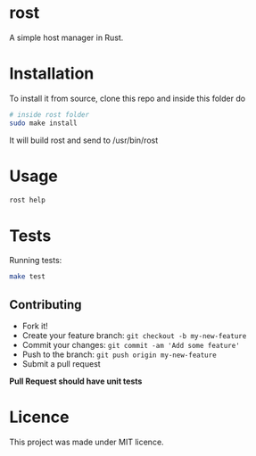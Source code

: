 # rost
A simple host manager in Rust.

# Installation
To install it from source, clone this repo and inside this folder do
```bash
# inside rost folder
sudo make install
```
It will build rost and send to /usr/bin/rost

# Usage
```bash
rost help
```

# Tests
Running tests:
```bash
make test
```

## Contributing
 - Fork it!
 - Create your feature branch: `git checkout -b my-new-feature`
 - Commit your changes: `git commit -am 'Add some feature'`
 - Push to the branch: `git push origin my-new-feature`
 - Submit a pull request

**Pull Request should have unit tests**

# Licence 
This project was made under MIT licence.
